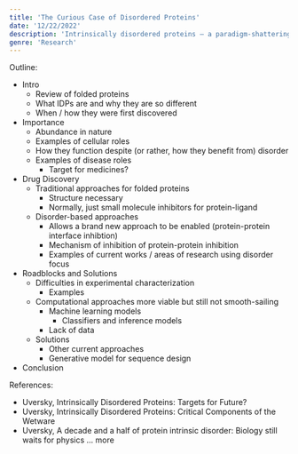 ```yaml
---
title: 'The Curious Case of Disordered Proteins'
date: '12/22/2022'
description: 'Intrinsically disordered proteins — a paradigm-shattering phenomenon, a "dark matter" of biology, and a key to modern medicine?'
genre: 'Research'
---
```

Outline:

* Intro 
    * Review of folded proteins
    * What IDPs are and why they are so different
    * When / how they were first discovered
* Importance
    * Abundance in nature
    * Examples of cellular roles
    * How they function despite (or rather, how they benefit from) disorder
    * Examples of disease roles
        * Target for medicines?
* Drug Discovery
    * Traditional approaches for folded proteins
        * Structure necessary
        * Normally, just small molecule inhibitors for protein-ligand
    * Disorder-based approaches
        * Allows a brand new approach to be enabled (protein-protein interface inhibtion)
        * Mechanism of inhibition of protein-protein inhibition
        * Examples of current works / areas of research using disorder focus
* Roadblocks and Solutions
    * Difficulties in experimental characterization
        * Examples
    * Computational approaches more viable but still not smooth-sailing
        * Machine learning models
            * Classifiers and inference models
        * Lack of data
    * Solutions
        * Other current approaches
        * Generative model for sequence design
* Conclusion

References:
* Uversky, Intrinsically Disordered Proteins: Targets for Future?
* Uversky, Intrinsically Disordered Proteins: Critical Components of the Wetware
* Uversky, A decade and a half of protein intrinsic disorder: Biology still waits for physics
... more